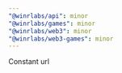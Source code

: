 ```yaml
---
"@winrlabs/api": minor
"@winrlabs/games": minor
"@winrlabs/web3": minor
"@winrlabs/web3-games": minor
---
```


Constant url
